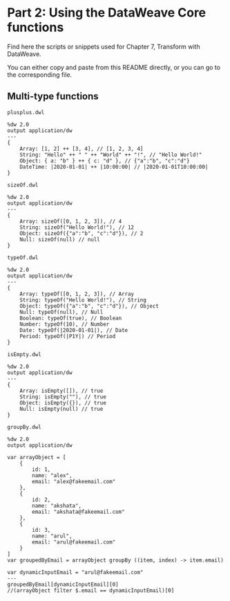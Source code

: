 # Part 2: Using the DataWeave Core functions

Find here the scripts or snippets used for Chapter 7, Transform with DataWeave.

You can either copy and paste from this README directly, or you can go to the corresponding file.

## Multi-type functions

`plusplus.dwl`

```dataweave
%dw 2.0
output application/dw
---
{
    Array: [1, 2] ++ [3, 4], // [1, 2, 3, 4]
    String: "Hello" ++ " " ++ "World" ++ "!", // "Hello World!"
    Object: { a: "b" } ++ { c: "d" }, // {"a":"b", "c":"d"}
    DateTime: |2020-01-01| ++ |10:00:00| // |2020-01-01T10:00:00|
}
```

`sizeOf.dwl`

```dataweave
%dw 2.0
output application/dw
---
{
    Array: sizeOf([0, 1, 2, 3]), // 4
    String: sizeOf("Hello World!"), // 12
    Object: sizeOf({"a":"b", "c":"d"}), // 2
    Null: sizeOf(null) // null
}
```

`typeOf.dwl`

```dataweave
%dw 2.0
output application/dw
---
{
    Array: typeOf([0, 1, 2, 3]), // Array
    String: typeOf("Hello World!"), // String
    Object: typeOf({"a":"b", "c":"d"}), // Object
    Null: typeOf(null), // Null
    Boolean: typeOf(true), // Boolean
    Number: typeOf(10), // Number
    Date: typeOf(|2020-01-01|), // Date
    Period: typeOf(|P1Y|) // Period
}
```

`isEmpty.dwl`

```dataweave
%dw 2.0
output application/dw
---
{
    Array: isEmpty([]), // true
    String: isEmpty(""), // true
    Object: isEmpty({}), // true
    Null: isEmpty(null) // true
}
```

`groupBy.dwl`

```dataweave
%dw 2.0
output application/dw

var arrayObject = [
    {
        id: 1,
        name: "alex",
        email: "alex@fakeemail.com"
    },
    {
        id: 2,
        name: "akshata",
        email: "akshata@fakeemail.com"
    },
    {
        id: 3,
        name: "arul",
        email: "arul@fakeemail.com"
    }
]
var groupedByEmail = arrayObject groupBy ((item, index) -> item.email)

var dynamicInputEmail = "arul@fakeemail.com"
---
groupedByEmail[dynamicInputEmail][0]
//(arrayObject filter $.email == dynamicInputEmail)[0]
```

